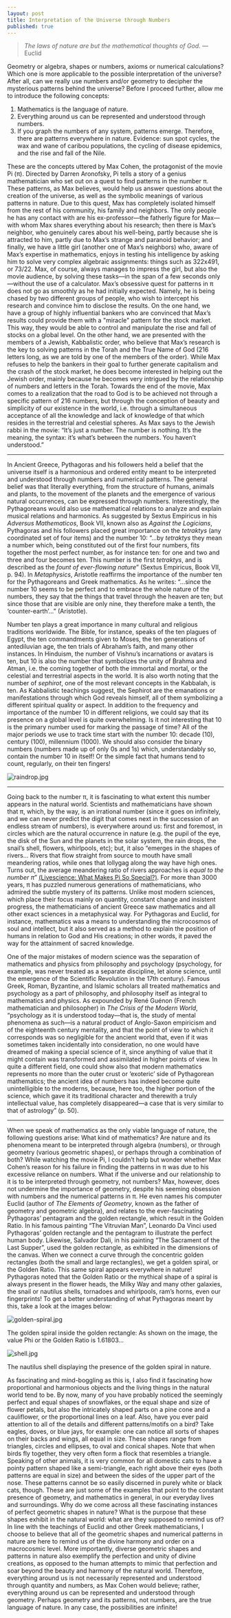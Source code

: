 ```yaml
---
layout: post
title: Interpretation of the Universe through Numbers
published: true
---
```


> *The laws of nature are but the mathematical thoughts of God.* —Euclid

<span class="versal g9">G</span>eometry or algebra, shapes or numbers,
axioms or numerical calculations? Which one is more applicable to the
possible interpretation of the universe? After all, can we really use
numbers and/or geometry to decipher the mysterious patterns behind the
universe? Before I proceed further, allow me to introduce the following
concepts:

1.  Mathematics is the language of nature.
2.  Everything around us can be represented and understood through
    numbers.
3.  If you graph the numbers of any system, patterns emerge. Therefore,
    there are patterns everywhere in nature. Evidence: sun spot cycles,
    the wax and wane of caribou populations, the cycling of disease
    epidemics, and the rise and fall of the Nile.

These are the concepts uttered by Max Cohen, the protagonist of the
movie Pi (π). Directed by Darren Aronofsky, Pi tells a story of a genius
mathematician who set out on a quest to find patterns in the number π.
These patterns, as Max believes, would help us answer questions about
the creation of the universe, as well as the symbolic meanings of
various patterns in nature. Due to this quest, Max has completely
isolated himself from the rest of his community, his family and
neighbors. The only people he has any contact with are his
ex-professor—the fatherly figure for Max—with whom Max shares everything
about his research; then there is Max’s neighbor, who genuinely cares
about his well-being, partly because she is attracted to him, partly due
to Max’s strange and paranoid behavior; and finally, we have a little
girl (another one of Max’s neighbors) who, aware of Max’s expertise in
mathematics, enjoys in testing his intelligence by asking him to solve
very complex algebraic assignments: things such as 322x491, or 73/22.
Max, of course, always manages to impress the girl, but also the movie
audience, by solving these tasks—in the span of a few seconds
only—without the use of a calculator. Max’s obsessive quest for patterns
in π does not go as smoothly as he had initially expected. Namely, he is being chased
by two different groups of people, who wish to intercept his research
and convince him to disclose the results. On the one hand, we have a
group of highly influential bankers who are convinced that Max’s results
could provide them with a "miracle" pattern for the stock market. This way, they would be
able to control and manipulate the rise and fall of stocks on a
global level. On the other hand, we are presented with the members of a
Jewish, Kabbalistic order, who believe that Max’s research is the key to
solving patterns in the Torah and the True Name of God (216 letters
long, as we are told by one of the members of the order). While Max
refuses to help the bankers in their goal to further generate capitalism
and the crash of the stock market, he does become interested in helping
out the Jewish order, mainly because he becomes very intrigued by the
relationship of numbers and letters in the Torah. Towards the end
of the movie, Max comes to a realization that the road to God is to be
achieved not through a specific pattern of 216 numbers, but through the
conception of beauty and simplicity of our existence in the world, i.e.
through a simultaneous acceptance of all the knowledge and lack of
knowledge of that which resides in the terrestrial and celestial
spheres. As Max says to the Jewish rabbi in the movie: “It’s just a
number. The number is nothing. It’s the meaning, the syntax: it’s what’s
between the numbers. You haven’t understood.”

*****
In Ancient Greece, Pythagoras and his followers held a belief that
the universe itself is a harmonious and ordered entity meant to be
interpreted and understood through numbers and numerical patterns. The
general belief was that literally everything, from the structure of
humans, animals and plants, to the movement of the planets and the
emergence of various natural occurrences, can be expressed through
numbers. Interestingly, the Pythagoreans would also use mathematical
relations to analyze and explain musical relations and harmonics. As
suggested by Sextus Empiricus in his *Adversus Mathematicos*, Book VII,
known also as *Against the Logicians*, Pythagoras and his
followers placed great importance on the *tetraktys* (any coordinated
set of four items) and the number 10: “…by *tetraktys* they mean a
number which, being constituted out of the first four numbers, fits
together the most perfect number, as for instance ten: for one and two
and three and four becomes ten. This number is the first *tetraktys*,
and is described as the *fount of ever-flowing nature*” (Sextus
Empiricus, Book VII, p. 94). In *Metaphysics*, Aristotle reaffirms the
importance of the number ten for the Pythagoreans and Greek mathematics.
As he writes: “…since the number 10 seems to be perfect and to embrace
the whole nature of the numbers, they say that the things that travel
through the heaven are ten; but since those that are visible are only
nine, they therefore make a tenth, the ‘counter-earth’…” (Aristotle).

Number ten plays a great importance in many cultural and religious
traditions worldwide. The Bible, for instance, speaks of the ten
plagues of Egypt, the ten commandments given to Moses, the ten
generations of antediluvian age, the ten trials of Abraham’s faith, and
many other instances. In Hinduism, the number of Vishnu’s incarnations
or avatars is ten, but 10 is also the number that symbolizes the unity
of Brahma and Atman, i.e. the coming together of both the immortal and
mortal, or the celestial and terrestrial aspects in the world. It is
also worth noting that the number of *sephirot*, one of the most
relevant concepts in the Kabbalah, is ten. As Kabbalistic teachings
suggest, the Sephirot are the emanations or manifestations through which
God reveals himself, all of them symbolizing a different spiritual
quality or aspect. In addition to the frequency and importance of the
number 10 in different religions, we could say that its presence on a
global level is quite overwhelming. Is it not interesting that 10 is the
primary number used for marking the passage of time? All of the major
periods we use to track time start with the number 10: decade (10),
century (100), millennium (1000). We should also consider the binary
numbers (numbers made up of only 0s and 1s) which, understandably so,
contain the number 10 in itself! Or the simple fact that humans tend to
count, regularly, on their ten fingers!

![raindrop.jpg](../img/raindrop.jpg)

*****
Going back to the number π, it is fascinating to what extent this number
appears in the natural world. Scientists and mathematicians have shown
that π, which, by the way, is an irrational number (since it goes on
infinitely, and we can never predict the digit that comes next in the
succession of an endless stream of numbers), is everywhere around us:
first and foremost, in circles which are the natural occurrence in
nature (e.g. the pupil of the eye, the disk of the Sun and the planets
in the solar system, the rain drops, the snail’s shell, flowers,
whirlpools, etc); but, it also “emerges in the shapes of rivers… Rivers
that flow straight from source to mouth have small meandering ratios,
while ones that lollygag along the way have high ones. Turns out, the
average meandering ratio of rivers approaches is *equal to the number
π*” [(Livescience: What Makes Pi So
Special?)](http://www.livescience.com/34132-what-makes-pi-special.html).
For more than 3000 years, π has puzzled numerous generations of
mathematicians, who admired the subtle mystery of its patterns. Unlike
most modern sciences, which place their focus mainly on quantity,
constant change and insistent progress, the mathematicians of ancient
Greece saw mathematics and all other exact sciences in a metaphysical
way. For Pythagoras and Euclid, for instance, mathematics was a means to
understanding the microcosmos of soul and intellect, but it also served
as a method to explain the position of humans in relation to God and His
creations; in other words, it paved the way for the attainment of sacred
knowledge. 

One of the major mistakes of modern science was the
separation of mathematics and physics from philosophy and psychology
(psychology, for example, was never treated as a separate discipline,
let alone science, until the emergence of the Scientific Revolution in
the 17th century). Famous Greek, Roman, Byzantine, and Islamic scholars
all treated mathematics and psychology as a part of philosophy, and
philosophy itself as integral to mathematics and physics. As expounded
by René Guénon (French mathematician and philosopher) in *The Crisis of
the Modern World*, “psychology as it is understood today—that is, the
study of mental phenomena as such—is a natural product of Anglo-Saxon
empiricism and of the eighteenth century mentality, and that the point
of view to which it corresponds was so negligible for the ancient world
that, even if it was sometimes taken incidentally into consideration, no
one would have dreamed of making a special science of it, since anything
of value that it might contain was transformed and assimilated in higher
points of view. In quite a different field, one could show also that
modern mathematics represents no more than the outer crust or ‘exoteric’
side of Pythagorean mathematics; the ancient idea of numbers has indeed
become quite unintelligible to the moderns, because, here too, the
higher portion of the science, which gave it its traditional character
and therewith a truly intellectual value, has completely disappeared—a
case that is very similar to that of astrology” (p. 50).

*****
When we speak of mathematics as the only viable language of nature, the
following questions arise: What kind of mathematics? Are nature and its
phenomena meant to be interpreted through algebra (numbers), or through
geometry (various geometric shapes), or perhaps through a combination of
both? While watching the movie Pi, I couldn’t help but wonder whether
Max Cohen’s reason for his failure in finding the patterns in π was due
to his excessive reliance on numbers. What if the universe and our
relationship to it is to be interpreted through geometry, not numbers?
Max, however, does not undermine the importance of geometry, despite his
seeming obsession with numbers and the numerical patterns in π. He even
names his computer Euclid (author of *The Elements of Geometry*, known
as the father of geometry and geometric algebra), and relates to the
ever-fascinating Pythagoras’ pentagram and the golden rectangle, which
result in the Golden Ratio. In his famous painting “The Vitruvian Man”,
Leonardo Da Vinci used Pythagoras’ golden rectangle and the pentagram to
illustrate the perfect human body. Likewise, Salvador Dali, in his
painting “The Sacrament of the Last Supper”, used the golden rectangle,
as exhibited in the dimensions of the canvas. When we connect a curve
through the concentric golden rectangles (both the small and large
rectangles), we get a golden spiral, or the Golden Ratio. This same
spiral appears everywhere in nature! Pythagoras noted that the Golden
Ratio or the mythical shape of a spiral is always present in the flower
heads, the Milky Way and many other galaxies, the snail or nautilus
shells, tornadoes and whirlpools, ram’s horns, even our fingerprints! To
get a better understanding of what Pythagoras meant by this, take a look
at the images below:

![golden-spiral.jpg](../img/golden-spiral.jpg)

The golden spiral inside the golden rectangle: As shown on the image,
the value Phi or the Golden Ratio is 1.61803…

![shell.jpg](../img/shell.jpg)

The nautilus shell displaying the presence of the golden spiral in
nature.

As fascinating and mind-boggling as this is, I also find it fascinating
how proportional and harmonious objects and the living things in the
natural world tend to be. By now, many of you have probably noticed the
seemingly perfect and equal shapes of snowflakes, or the equal shape and
size of flower petals, but also the intricately shaped parts on a
pine cone and a cauliflower, or the proportional lines on a leaf. Also,
have you ever paid attention to all of the details and different
patterns/motifs on a bird? Take eagles, doves, or blue jays, for
example: one can notice all sorts of shapes on their backs and wings,
all equal in size. These shapes range from triangles, circles and
ellipses, to oval and conical shapes. Note that when birds fly together,
they very often form a flock that resembles a triangle. Speaking of
other animals, it is very common for all domestic cats to have a pointy
pattern shaped like a semi-triangle, each right above their eyes (both
patterns are equal in size) and between the sides of the upper part of
the nose. These patterns cannot be so easily discerned in purely white or
black cats, though. These are just some of the examples that point to
the constant presence of geometry, and mathematics in general, in our
everyday lives and surroundings. Why do we come across all these
fascinating instances of perfect geometric shapes in nature? What is the
purpose that these shapes exhibit in the natural world: what are they
supposed to remind us of? In line with the teachings of Euclid and other
Greek mathematicians, I choose to believe that all of the geometric
shapes and numerical patterns in nature are here to remind us of the
divine harmony and order on a macrocosmic level. More importantly,
diverse geometric shapes and patterns in nature also exemplify the perfection
and unity of divine creations, as opposed to the human attempts to mimic
that perfection and soar beyond the beauty and harmony of the natural
world. Therefore, everything around us is not necessarily represented
and understood through quantity and numbers, as Max Cohen would believe; 
rather, everything around us can be represented and understood through geometry. 
Perhaps geometry and its patterns, not numbers, are the true language of nature. 
In any case, the possibilities are infinite!
